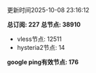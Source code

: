 更新时间2025-10-08 23:16:12

**总订阅: 227**
**总节点: 38910**
- vless节点: 12511
- hysteria2节点: 14

**google ping有效节点: 176**
